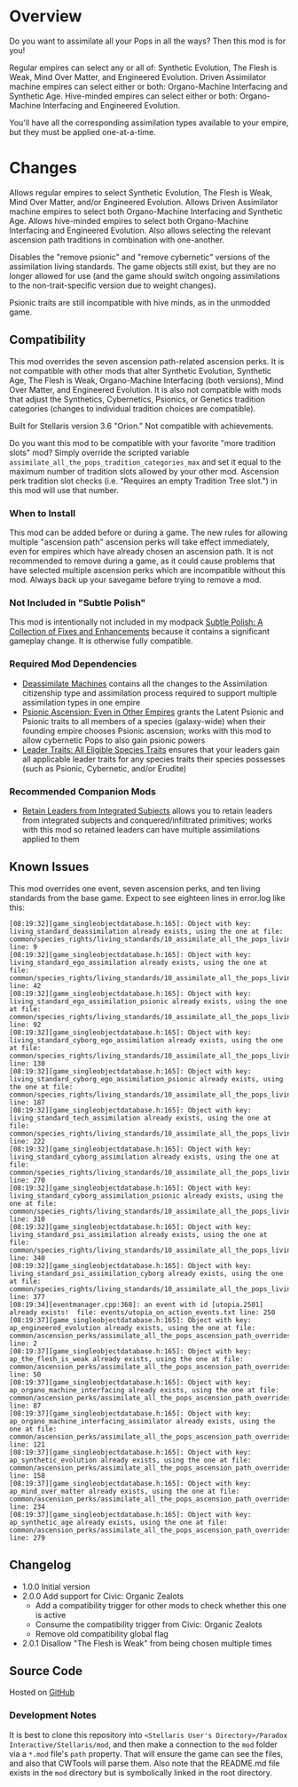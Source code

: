 # Overview

Do you want to assimilate all your Pops in all the ways? Then this mod is for you!

Regular empires can select any or all of: Synthetic Evolution, The Flesh is Weak, Mind Over Matter, and Engineered Evolution. Driven Assimilator machine empires can select either or both: Organo-Machine Interfacing and Synthetic Age. Hive-minded empires can select either or both: Organo-Machine Interfacing and Engineered Evolution.

You'll have all the corresponding assimilation types available to your empire, but they must be applied one-at-a-time.

# Changes

Allows regular empires to select Synthetic Evolution, The Flesh is Weak, Mind Over Matter, and/or Engineered Evolution. Allows Driven Assimilator machine empires to select both Organo-Machine Interfacing and Synthetic Age. Allows hive-minded empires to select both Organo-Machine Interfacing and Engineered Evolution. Also allows selecting the relevant ascension path traditions in combination with one-another.

Disables the "remove psionic" and "remove cybernetic" versions of the assimilation living standards. The game objects still exist, but they are no longer allowed for use (and the game should switch ongoing assimilations to the non-trait-specific version due to weight changes).

Psionic traits are still incompatible with hive minds, as in the unmodded game.

## Compatibility

This mod overrides the seven ascension path-related ascension perks. It is not compatible with other mods that alter Synthetic Evolution, Synthetic Age, The Flesh is Weak, Organo-Machine Interfacing (both versions), Mind Over Matter, and Engineered Evolution. It is also not compatible with mods that adjust the Synthetics, Cybernetics, Psionics, or Genetics tradition categories (changes to individual tradition choices are compatible).

Built for Stellaris version 3.6 "Orion." Not compatible with achievements.

Do you want this mod to be compatible with your favorite "more tradition slots" mod? Simply override the scripted variable `assimilate_all_the_pops_tradition_categories_max` and set it equal to the maximum number of tradition slots allowed by your other mod. Ascension perk tradition slot checks (i.e. "Requires an empty Tradition Tree slot.") in this mod will use that number.

### When to Install

This mod can be added before or during a game. The new rules for allowing multiple "ascension path" ascension perks will take effect immediately, even for empires which have already chosen an ascension path. It is not recommended to remove during a game, as it could cause problems that have selected multiple ascension perks which are incompatible without this mod. Always back up your savegame before trying to remove a mod.

### Not Included in "Subtle Polish"

This mod is intentionally not included in my modpack [Subtle Polish: A Collection of Fixes and Enhancements](https://steamcommunity.com/sharedfiles/filedetails/?id=2522974089) because it contains a significant gameplay change. It is otherwise fully compatible.

### Required Mod Dependencies

* [Deassimilate Machines](https://steamcommunity.com/sharedfiles/filedetails/?id=2553812372) contains all the changes to the Assimilation citizenship type and assimilation process required to support multiple assimilation types in one empire
* [Psionic Ascension: Even in Other Empires](https://steamcommunity.com/sharedfiles/filedetails/?id=2601239912) grants the Latent Psionic and Psionic traits to all members of a species (galaxy-wide) when their founding empire chooses Psionic ascension; works with this mod to allow cybernetic Pops to also gain psionic powers
* [Leader Traits: All Eligible Species Traits](https://steamcommunity.com/sharedfiles/filedetails/?id=2499031295) ensures that your leaders gain all applicable leader traits for any species traits their species possesses (such as Psionic, Cybernetic, and/or Erudite)

### Recommended Companion Mods

* [Retain Leaders from Integrated Subjects](https://steamcommunity.com/sharedfiles/filedetails/?id=2553818684) allows you to retain leaders from integrated subjects and conquered/infiltrated primitives; works with this mod so retained leaders can have multiple assimilations applied to them

## Known Issues

This mod overrides one event, seven ascension perks, and ten living standards from the base game. Expect to see eighteen lines in error.log like this:

```
[08:19:32][game_singleobjectdatabase.h:165]: Object with key: living_standard_deassimilation already exists, using the one at file: common/species_rights/living_standards/10_assimilate_all_the_pops_living_standards.txt line: 9
[08:19:32][game_singleobjectdatabase.h:165]: Object with key: living_standard_ego_assimilation already exists, using the one at file: common/species_rights/living_standards/10_assimilate_all_the_pops_living_standards.txt line: 42
[08:19:32][game_singleobjectdatabase.h:165]: Object with key: living_standard_ego_assimilation_psionic already exists, using the one at file: common/species_rights/living_standards/10_assimilate_all_the_pops_living_standards.txt line: 92
[08:19:32][game_singleobjectdatabase.h:165]: Object with key: living_standard_cyborg_ego_assimilation already exists, using the one at file: common/species_rights/living_standards/10_assimilate_all_the_pops_living_standards.txt line: 130
[08:19:32][game_singleobjectdatabase.h:165]: Object with key: living_standard_cyborg_ego_assimilation_psionic already exists, using the one at file: common/species_rights/living_standards/10_assimilate_all_the_pops_living_standards.txt line: 187
[08:19:32][game_singleobjectdatabase.h:165]: Object with key: living_standard_tech_assimilation already exists, using the one at file: common/species_rights/living_standards/10_assimilate_all_the_pops_living_standards.txt line: 222
[08:19:32][game_singleobjectdatabase.h:165]: Object with key: living_standard_cyborg_assimilation already exists, using the one at file: common/species_rights/living_standards/10_assimilate_all_the_pops_living_standards.txt line: 270
[08:19:32][game_singleobjectdatabase.h:165]: Object with key: living_standard_cyborg_assimilation_psionic already exists, using the one at file: common/species_rights/living_standards/10_assimilate_all_the_pops_living_standards.txt line: 310
[08:19:32][game_singleobjectdatabase.h:165]: Object with key: living_standard_psi_assimilation already exists, using the one at file: common/species_rights/living_standards/10_assimilate_all_the_pops_living_standards.txt line: 340
[08:19:32][game_singleobjectdatabase.h:165]: Object with key: living_standard_psi_assimilation_cyborg already exists, using the one at file: common/species_rights/living_standards/10_assimilate_all_the_pops_living_standards.txt line: 377
[08:19:34][eventmanager.cpp:368]: an event with id [utopia.2501] already exists!  file: events/utopia_on_action_events.txt line: 250
[08:19:37][game_singleobjectdatabase.h:165]: Object with key: ap_engineered_evolution already exists, using the one at file: common/ascension_perks/assimilate_all_the_pops_ascension_path_overrides.txt line: 2
[08:19:37][game_singleobjectdatabase.h:165]: Object with key: ap_the_flesh_is_weak already exists, using the one at file: common/ascension_perks/assimilate_all_the_pops_ascension_path_overrides.txt line: 50
[08:19:37][game_singleobjectdatabase.h:165]: Object with key: ap_organo_machine_interfacing already exists, using the one at file: common/ascension_perks/assimilate_all_the_pops_ascension_path_overrides.txt line: 87
[08:19:37][game_singleobjectdatabase.h:165]: Object with key: ap_organo_machine_interfacing_assimilator already exists, using the one at file: common/ascension_perks/assimilate_all_the_pops_ascension_path_overrides.txt line: 121
[08:19:37][game_singleobjectdatabase.h:165]: Object with key: ap_synthetic_evolution already exists, using the one at file: common/ascension_perks/assimilate_all_the_pops_ascension_path_overrides.txt line: 158
[08:19:37][game_singleobjectdatabase.h:165]: Object with key: ap_mind_over_matter already exists, using the one at file: common/ascension_perks/assimilate_all_the_pops_ascension_path_overrides.txt line: 234
[08:19:37][game_singleobjectdatabase.h:165]: Object with key: ap_synthetic_age already exists, using the one at file: common/ascension_perks/assimilate_all_the_pops_ascension_path_overrides.txt line: 279
```

## Changelog

* 1.0.0 Initial version
* 2.0.0 Add support for Civic: Organic Zealots
    * Add a compatibility trigger for other mods to check whether this one is active
    * Consume the compatibility trigger from Civic: Organic Zealots
    * Remove old compatibility global flag
* 2.0.1 Disallow "The Flesh is Weak" from being chosen multiple times

## Source Code

Hosted on [GitHub](https://github.com/corsairmarks/assimilate_all_the_pops)

### Development Notes

It is best to clone this repository into `<Stellaris User's Directory>/Paradox Interactive/Stellaris/mod`, and then make a connection to the `mod` folder via a `*.mod` file's `path` property. That will ensure the game can see the files, and also that CWTools will parse them. Also note that the README.md file exists in the `mod` directory but is symbolically linked in the root directory.
